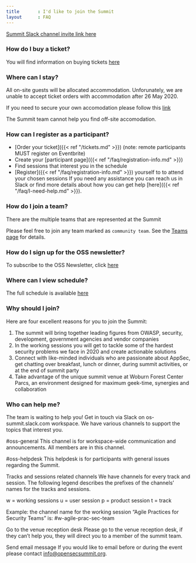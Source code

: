 ```yaml
---
title       : I'd like to join the Summit
layout      : FAQ
---
```


<a href="https://join.slack.com/t/os-summit/shared_invite/enQtMzY4NTk4MzYxNDExLTZjMDFlNDc5YTBkNDU1ZWM5NjM2MDNlZjI0Njc5MDc1NDljOGZjMjliYzNkOTA3OWEyMzczMzI2MjgyYzZlMzc" class="remote_participant"> Summit Slack channel invite link <span>here</span></a>

   
### How do I buy a ticket?

You will find information on buying tickets [here](https://open-security-summit.org/tickets/)

### Where can I stay?

All on-site guests will be allocated accommodation. Unforunately, we are unable to accept ticket orders with accommodation after 26 May 2020.

If you need to secure your own accomodation please follow this [link](https://www.booking.com/searchresults.en-gb.html?label=gen173nr-1FCAEoggJCAlhYSDNYBGhQiAEBmAEuuAEHyAEM2AEB6AEB-AELkgIBeagCAw&sid=4e9c171fbb85ef8c929b518e15dbc1dd&checkin_month=6&checkin_monthday=15&checkin_year=2020&checkout_month=6&checkout_monthday=19&checkout_year=2020&class_interval=1&dtdisc=0&from_sf=1&group_adults=2&group_children=0&inac=0&index_postcard=0&label_click=undef&no_rooms=1&place_id=ChIJsTVe1NWyd0gRyxjetK_hmUw&place_id_lat=52.0277097&place_id_lon=-0.5325043000000278&postcard=0&room1=A%2CA&sb_price_type=total&src_elem=sb&ss=Center%20Parcs%20Woburn%20Forest%2C%20Millbrook%20Road%2C%20Bedford%2C%20UK&ss_all=0&ssb=empty&sshis=0&ssne=Center%20Parcs%20Woburn%20Forest%2C%20Millbrook%20Road%2C%20Bedford%2C%20UK&ssne_untouched=Center%20Parcs%20Woburn%20Forest%2C%20Millbrook%20Road%2C%20Bedford%2C%20UK&=&order=distance_from_landmark&dst_landmark=gp)

The Summit team cannot help you find off-site accomodation.

### How can I register as a participant?

  - [Order your ticket]({{< ref "/tickets.md" >}}) (note: remote participants MUST register on Eventbrite)
  - Create your [participant page]({{< ref "/faq/registration-info.md" >}})
  - Find sessions that interest you in the schedule
  - [Register]({{< ref "/faq/registration-info.md" >}}) yourself to to attend your chosen sessions
If you need any assistance you can reach us in Slack or find more details about how you can get help [here]({{< ref "/faq/I-need-help.md" >}}).

### How do I join a team?

There are the multiple teams that are represented at the Summit

Please feel free to join any team marked as `community team`. See the [Teams page](https://open-security-summit.org/teams/) for details.

### How do I sign up for the OSS newsletter?

To subscribe to the OSS Newsletter, click [here](https://opensecsummit.us18.list-manage.com/subscribe?u=b36737d10afec8efd80e5e21d&id=2c3ad4cbec)

### Where can I view schedule?
The full schedule is available [here](https://open-security-summit.org/schedule/)

### Why should I join?
Here are four excellent reasons for you to join the Summit:
1. The summit will bring together leading figures from OWASP, security, development, government agencies and vendor companies
2. In the working sessions you will get to tackle some of the hardest security problems we face in 2020 and create actionable solutions
3. Connect with like-minded individuals who are passionate about AppSec, get chatting over breakfast, lunch or dinner, during summit activities, or at the end of summit party
4. Take advantage of the unique summit venue at Woburn Forest Center Parcs, an environment designed for maximum geek-time, synergies and collaboration

### Who can help me?

The team is waiting to help you! Get in touch via Slack on os-summit.slack.com workspace.
We have various channels to support the topics that interest you.

#oss-general
This channel is for workspace-wide communication and announcements. All members are in this channel.

#oss-helpdesk
This helpdesk is for participants with general issues regarding the Summit.

Tracks and sessions related channels
We have channels for every track and session. The following legend describes the prefixes of the channels’ names for the tracks and sessions.

w = working sessions
u = user session
p = product session
t = track

Example: the channel name for the working session “Agile Practices for Security Teams” is: #w-agile-prac-sec-team

Go to the venue reception desk
Please go to the venue reception desk, if they can’t help you, they will direct you to a member of the summit team.

Send email message
If you would like to email before or during the event please contact info@opensecsummit.org.

